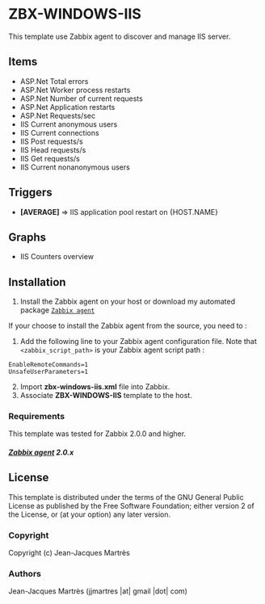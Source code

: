 ZBX-WINDOWS-IIS
===============

This template use Zabbix agent to discover and manage IIS server.

Items
-----

  * ASP.Net Total errors
  * ASP.Net Worker process restarts
  * ASP.Net Number of current requests
  * ASP.Net Application restarts
  * ASP.Net Requests/sec
  * IIS Current anonymous users
  * IIS Current connections
  * IIS Post requests/s
  * IIS Head requests/s
  * IIS Get requests/s
  * IIS Current nonanonymous users

Triggers
--------

  * **[AVERAGE]** =>  IIS application pool restart on {HOST.NAME}

Graphs
------

  * IIS Counters overview

Installation
------------

1. Install the Zabbix agent on your host or download my automated package [`Zabbix agent`](https://github.com/jjmartres/Zabbix/tree/master/zbx-agent)

  If your choose to install the Zabbix agent from the source, you need to :
  1. Add the following line to your Zabbix agent configuration file. Note that `<zabbix_script_path>` is your Zabbix agent script path :

    EnableRemoteCommands=1
    UnsafeUserParameters=1

  2. Import **zbx-windows-iis.xml** file into Zabbix.
  3. Associate **ZBX-WINDOWS-IIS** template to the host.

### Requirements

This template was tested for Zabbix 2.0.0 and higher.

##### [Zabbix agent](http://www.zabbix.com) 2.0.x

License
-------

This template is distributed under the terms of the GNU General Public License as published by the Free Software Foundation; either version 2 of the  License, or (at your option) any later version.

### Copyright

Copyright (c) Jean-Jacques Martrès

### Authors

Jean-Jacques Martrès
(jjmartres |at| gmail |dot| com)

